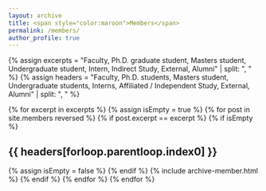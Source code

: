 ```yaml
---
layout: archive
title: <span style="color:maroon">Members</span> 
permalink: /members/
author_profile: true
---
```



{% assign excerpts = "Faculty, Ph.D. graduate student, Masters student, Undergraduate student, Intern, Indirect Study, External, Alumni" | split: ", " %}
{% assign headers = "Faculty, Ph.D. students, Masters student, Undergraduate students, Interns, Affiliated / Independent Study, External, Alumni" | split: ", " %}

{% for excerpt in excerpts %}
	{% assign isEmpty = true %}
	{% for post in site.members reversed %}
	    {% if post.excerpt == excerpt %}
			{% if isEmpty %}
<h2> {{ headers[forloop.parentloop.index0] }} </h2>
				{% assign isEmpty = false %}
			{% endif %}
			{% include archive-member.html %}
		{% endif %}
	{% endfor %}
{% endfor %}




